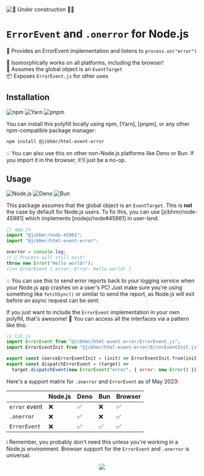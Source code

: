 ![🚧 Under construction 👷‍♂️](https://i.imgur.com/LEP2R3N.png)

# `ErrorEvent` and `.onerror` for Node.js

🌋 Provides an ErrorEvent implementation and listens to `process.on("error")`

🧊 Isomorphically works on all platforms, including the browser! \
🛑 Assumes the global object is an `EventTarget` \
📦 Exposes `ErrorEvent.js` for other uses

## Installation

![npm](https://img.shields.io/static/v1?style=for-the-badge&message=npm&color=CB3837&logo=npm&logoColor=FFFFFF&label=)
![Yarn](https://img.shields.io/static/v1?style=for-the-badge&message=Yarn&color=2C8EBB&logo=Yarn&logoColor=FFFFFF&label=)
![pnpm](https://img.shields.io/static/v1?style=for-the-badge&message=pnpm&color=222222&logo=pnpm&logoColor=F69220&label=)

You can install this polyfill locally using npm, [Yarn], [pnpm], or any other
npm-compatible package manager:

```sh
npm install @jcbhmr/html-event-error
```

💡 You can also use this on other non-Node.js platforms like Deno or Bun. If you
import it in the browser, it'll just be a no-op.

## Usage

![Node.js](https://img.shields.io/static/v1?style=for-the-badge&message=Node.js&color=339933&logo=Node.js&logoColor=FFFFFF&label=)
![Deno](https://img.shields.io/static/v1?style=for-the-badge&message=Deno&color=000000&logo=Deno&logoColor=FFFFFF&label=)
![Bun](https://img.shields.io/static/v1?style=for-the-badge&message=Bun&color=000000&logo=Bun&logoColor=FFFFFF&label=)

This package assumes that the global object is an `EventTarget`. This is **not**
the case by default for Node.js users. To fix this, you can use
[jcbhmr/node-45981] which implements [nodejs/node#45981] in user-land.

```js
// app.js
import "@jcbhmr/node-45981";
import "@jcbhmr/html-event-error";

onerror = console.log;
// 🛑 Process will still exit!
throw new Error("Hello world!");
//=> ErrorEvent { error: Error: Hello world! }
```

💡 You can use this to send error reports back to your logging service when your
Node.js app crashes on a user's PC! Just make sure you're using something like
`fetchSync()` or similar to send the report, as Node.js will exit before an
async request can be sent.

If you just want to include the `ErrorEvent` implementation in your own
polyfill, that's awesome! 🙌 You can access all the interfaces via a pattern
like this:

```js
// lib.js
import ErrorEvent from "@jcbhmr/html-event-error/ErrorEvent.js";
import ErrorEventInit from "@jcbhmr/html-event-error/ErrorEventInit.js";

export const coerceErrorEventInit = (init) => ErrorEventInit.from(init);
export const dispatchErrorEvent = (target) =>
  target.dispatchEvent(new ErrorEvent("error", { error: new Error() }));
```

Here's a support matrix for `.onerror` and `ErrorEvent` as of May 2023:

|               | Node.js | Deno | Bun | Browser |
| ------------- | ------- | ---- | --- | ------- |
| `error` event | ❌      | ✅   | ❌  | ✅      |
| `.onerror`    | ❌      | ✅   | ❌  | ✅      |
| `ErrorEvent`  | ❌      | ✅   | ✅  | ✅      |

ℹ Remember, you probably don't need this unless you're working in a Node.js
environment. Browser support for the `ErrorEvent` and `.onerror` is universal.

<div align="center">

![](https://caniuse.bitsofco.de/static/v1/mdn-api__ErrorEvent-1685055837886.png)

</div>
